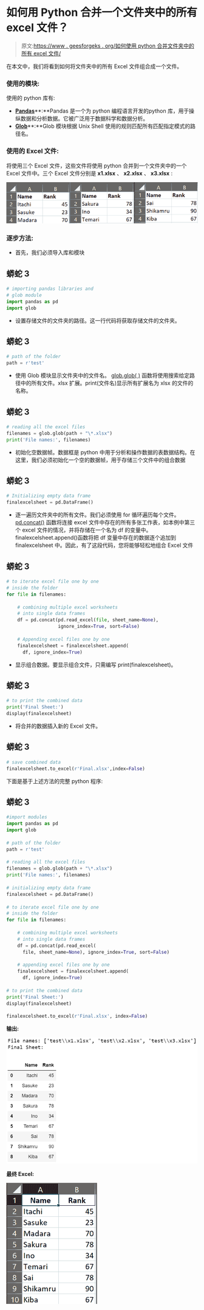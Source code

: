 # 如何用 Python 合并一个文件夹中的所有 excel 文件？

> 原文:[https://www . geesforgeks . org/如何使用 python 合并文件夹中的所有 excel 文件/](https://www.geeksforgeeks.org/how-to-merge-all-excel-files-in-a-folder-using-python/)

在本文中，我们将看到如何将文件夹中的所有 Excel 文件组合成一个文件。

### 使用的模块:

使用的 python 库有:

*   [**Pandas**](https://www.geeksforgeeks.org/introduction-to-pandas-in-python/)**:**Pandas 是一个为 python 编程语言开发的python 库，用于操纵数据和分析数据。它被广泛用于数据科学和数据分析。
*   [**Glob**](https://www.geeksforgeeks.org/glob-filename-pattern-matching/)**:**Glob 模块根据 Unix Shell 使用的规则匹配所有匹配指定模式的路径名。

### 使用的 Excel 文件:

将使用三个 Excel 文件，这些文件将使用 python 合并到一个文件夹中的一个 Excel 文件中。三个 Excel 文件分别是 **x1.xlsx** 、 **x2.xlsx** 、 **x3.xlsx** :

![](img/bea5695e964481b487f61516147a7aea.png)

### 逐步方法:

*   首先，我们必须导入库和模块

## 蟒蛇 3

```py
# importing pandas libraries and 
# glob module
import pandas as pd
import glob
```

*   设置存储文件的文件夹的路径。这一行代码将获取存储文件的文件夹。

## 蟒蛇 3

```py
# path of the folder
path = r'test'
```

*   使用 Glob 模块显示文件夹中的文件名。 [glob.glob( )](https://www.geeksforgeeks.org/how-to-use-glob-function-to-find-files-recursively-in-python/) 函数将使用搜索给定路径中的所有文件。xlsx 扩展。print(文件名)显示所有扩展名为 xlsx 的文件的名称。

## 蟒蛇 3

```py
# reading all the excel files
filenames = glob.glob(path + "\*.xlsx")
print('File names:', filenames)
```

*   初始化空数据帧。数据框是 python 中用于分析和操作数据的表数据结构。在这里，我们必须初始化一个空的数据帧，用于存储三个文件中的组合数据

## 蟒蛇 3

```py
# Initializing empty data frame
finalexcelsheet = pd.DataFrame()
```

*   逐一遍历文件夹中的所有文件。我们必须使用 for 循环遍历每个文件。 [pd.concat()](https://www.geeksforgeeks.org/pandas-concat-function-in-python/) 函数将连接 excel 文件中存在的所有多张工作表，如本例中第三个 excel 文件的情况，并将存储在一个名为 df 的变量中。finalexcelsheet.append()函数将把 df 变量中存在的数据逐个追加到 finalexcelsheet 中。因此，有了这段代码，您将能够轻松地组合 Excel 文件

## 蟒蛇 3

```py
# to iterate excel file one by one 
# inside the folder
for file in filenames:

    # combining multiple excel worksheets 
    # into single data frames
    df = pd.concat(pd.read_excel(file, sheet_name=None),
                   ignore_index=True, sort=False)

    # Appending excel files one by one
    finalexcelsheet = finalexcelsheet.append(
      df, ignore_index=True)
```

*   显示组合数据。要显示组合文件，只需编写 print(finalexcelsheet)。

## 蟒蛇 3

```py
# to print the combined data
print('Final Sheet:')
display(finalexcelsheet)
```

*   将合并的数据插入新的 Excel 文件。

## 蟒蛇 3

```py
# save combined data
finalexcelsheet.to_excel(r'Final.xlsx',index=False)
```

下面是基于上述方法的完整 python 程序:

## 蟒蛇 3

```py
#import modules
import pandas as pd
import glob

# path of the folder
path = r'test'

# reading all the excel files
filenames = glob.glob(path + "\*.xlsx")
print('File names:', filenames)

# initializing empty data frame
finalexcelsheet = pd.DataFrame()

# to iterate excel file one by one 
# inside the folder
for file in filenames:

    # combining multiple excel worksheets
    # into single data frames
    df = pd.concat(pd.read_excel(
      file, sheet_name=None), ignore_index=True, sort=False)

    # appending excel files one by one
    finalexcelsheet = finalexcelsheet.append(
      df, ignore_index=True)

# to print the combined data
print('Final Sheet:')
display(finalexcelsheet)

finalexcelsheet.to_excel(r'Final.xlsx', index=False)
```

**输出:**

![](img/38f1658275dfb12b507274a3302f742d.png)

**最终 Excel:**

![](img/72e7b993ea63b0439fd0b4ac96c45559.png)